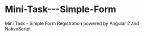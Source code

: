 # Mini-Task---Simple-Form
Mini Task - Simple Form Registration powered by Angular 2 and NativeScript
